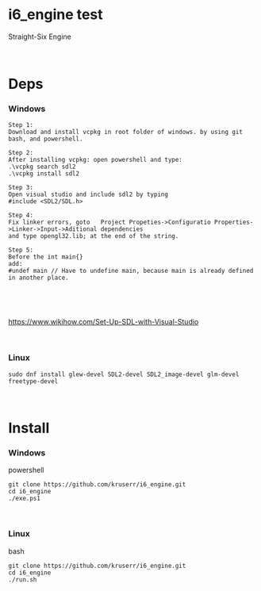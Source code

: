 # i6_engine test

Straight-Six Engine

<br>

# Deps

### Windows
```
Step 1:
Download and install vcpkg in root folder of windows. by using git bash, and powershell.

Step 2:
After installing vcpkg: open powershell and type:
.\vcpkg search sdl2
.\vcpkg install sdl2

Step 3:
Open visual studio and include sdl2 by typing
#include <SDL2/SDL.h>

Step 4:
Fix linker errors, goto   Project Propeties->Configuratio Properties->Linker->Input->Aditional dependencies
and type opengl32.lib; at the end of the string.

Step 5:
Before the int main{}
add:
#undef main	// Have to undefine main, because main is already defined in another place.



```

<br>

https://www.wikihow.com/Set-Up-SDL-with-Visual-Studio

<br>

### Linux
```
sudo dnf install glew-devel SDL2-devel SDL2_image-devel glm-devel freetype-devel
```

<br>

# Install

### Windows

powershell
```
git clone https://github.com/kruserr/i6_engine.git
cd i6_engine
./exe.ps1

```

<br>

### Linux

bash
```
git clone https://github.com/kruserr/i6_engine.git
cd i6_engine
./run.sh

```
